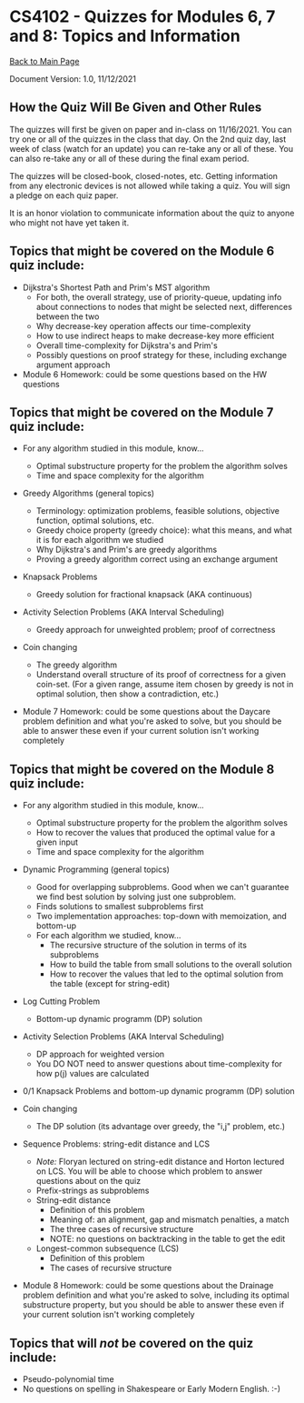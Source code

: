 CS4102 - Quizzes for Modules 6, 7 and 8: Topics and Information 
===============================

[Back to Main Page](../index.html)

<!---

<a name="introduction"></a>Overview
---------------------------------------

Module 1's quiz is on lectures and readings from Feb. 1 through Feb. 24.  The following topic list is a guide, and we may update it before the quiz in response to student questions.  See the slides and recordings for more details and readings associated with these topics.  A basic rule we'll try to follow is this: if it's in the readings, but we didn't mention it in lecture, it will *not* be on the quiz.
-->

Document Version: 1.0, 11/12/2021


How the Quiz Will Be Given and Other Rules
----------------------------------------------
The quizzes will first be given on paper and in-class on 11/16/2021.   You can try one or all of the quizzes in the class that day.  On the 2nd quiz day, last week of class (watch for an update) you can re-take any or all of these.  You can also re-take any or all of these during the final exam period.

The quizzes will be closed-book, closed-notes, etc.  Getting information from any electronic devices is not allowed while taking a quiz.  You will sign a pledge on each quiz paper.

It is an honor violation to communicate information about the quiz to anyone who might not have yet taken it.


Topics that might be covered on the Module 6 quiz include:
-------------------------------------------------
- Dijkstra's Shortest Path and Prim's MST algorithm
    - For both, the overall strategy, use of priority-queue, updating info about connections to nodes that might be selected next, differences between the two
    - Why decrease-key operation affects our time-complexity
    - How to use indirect heaps to make decrease-key more efficient
    - Overall time-complexity for Dijkstra's and Prim's
    - Possibly questions on proof strategy for these, including exchange argument approach 
- Module 6 Homework: could be some questions based on the HW questions

Topics that might be covered on the Module 7 quiz include:
-------------------------------------------------

- For any algorithm studied in this module, know...
    - Optimal substructure property for the problem the algorithm solves
    - Time and space complexity for the algorithm

- Greedy Algorithms (general topics)
    - Terminology: optimization problems, feasible solutions, objective function, optimal solutions, etc.
    - Greedy choice property (greedy choice): what this means, and what it is for each algorithm we studied
    - Why Dijkstra's and Prim's are greedy algorithms
    - Proving a greedy algorithm correct using an exchange argument

- Knapsack Problems
    - Greedy solution for fractional knapsack (AKA continuous)
    
- Activity Selection Problems (AKA Interval Scheduling)
    - Greedy approach for unweighted problem; proof of correctness

- Coin changing
    - The greedy algorithm
    - Understand overall structure of its proof of correctness for a given coin-set. (For  a given range, assume item chosen by greedy is not in optimal solution, then show a contradiction, etc.)
    
- Module 7 Homework: could be some questions about the Daycare problem definition and what you're asked to solve, but you should be able to answer these even if your current solution isn't working completely

Topics that might be covered on the Module 8 quiz include:
-------------------------------------------------

- For any algorithm studied in this module, know...
    - Optimal substructure property for the problem the algorithm solves
    - How to recover the values that produced the optimal value for a given input
    - Time and space complexity for the algorithm

- Dynamic Programming (general topics)
    - Good for overlapping subproblems. Good when we can't guarantee we find best solution by solving just one subproblem.
    - Finds solutions to smallest subproblems first
    - Two implementation approaches:  top-down with memoization, and bottom-up
    - For each algorithm we studied, know...
        - The recursive structure of the solution in terms of its subproblems
        - How to build the table from small solutions to the overall solution
        - How to recover the values that led to the optimal solution from the table (except for string-edit)

- Log Cutting Problem
    - Bottom-up dynamic programm (DP) solution
        
- Activity Selection Problems (AKA Interval Scheduling)
    - DP approach for weighted version
    - You DO NOT need to answer questions about time-complexity for how p(j) values are calculated
    
- 0/1 Knapsack Problems and bottom-up dynamic programm (DP) solution
    
- Coin changing
    - The DP solution (its advantage over greedy, the "i,j" problem, etc.)

- Sequence Problems: string-edit distance and LCS
	- *Note:*  Floryan lectured on string-edit distance and Horton lectured on LCS. You will be able to choose which problem to answer questions about on the quiz
    - Prefix-strings as subproblems
    - String-edit distance
        - Definition of this problem 
        - Meaning of: an alignment, gap and mismatch penalties, a match
        - The three cases of recursive structure
        - NOTE: no questions on backtracking in the table to get the edit
    - Longest-common subsequence (LCS)
        - Definition of this problem 
        - The cases of recursive structure
        
- Module 8 Homework: could be some questions about the Drainage problem definition and what you're asked to solve, including its optimal substructure property, but you should be able to answer these even if your current solution isn't working completely

    

Topics that will *not* be covered on the quiz include:
-------------------------------------------------

- Pseudo-polynomial time
- No questions on spelling in Shakespeare or Early Modern English. :-)

